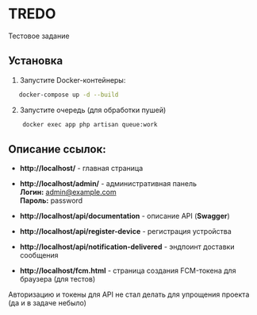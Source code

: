 # TREDO
Тестовое задание

## Установка

1. Запустите Docker-контейнеры:
```bash
   docker-compose up -d --build
```
2. Запустите очередь (для обработки пушей)
```bash
    docker exec app php artisan queue:work
```
## Описание ссылок:

- **http://localhost/** - главная страница

- **http://localhost/admin/** - административная панель<br>
  **Логин:** admin@example.com<br>
  **Пароль:** password

- **http://localhost/api/documentation** - описание API (**Swagger**)

- **http://localhost/api/register-device** - регистрация устройства

- **http://localhost/api/notification-delivered** - эндпоинт доставки сообщения

- **http://localhost/fcm.html** - страница создания FCM-токена для браузера  (для тестов)

Авторизацию и токены для API не стал делать для упрощения проекта (да и в задаче небыло)
